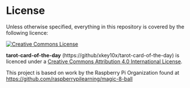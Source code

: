 # License

Unless otherwise specified, everything in this repository is covered by the following licence:

[![Creative Commons License](http://i.creativecommons.org/l/by-sa/4.0/88x31.png)](http://creativecommons.org/licenses/by-sa/4.0/)

****tarot-card-of-the-day**** (https://github/xkey10x/tarot-card-of-the-day) is licenced under a [Creative Commons Attribution 4.0 International License](http://creativecommons.org/licenses/by-sa/4.0/).

This project is based on work by the Raspberry Pi Organization found at https://github.com/raspberrypilearning/magic-8-ball
